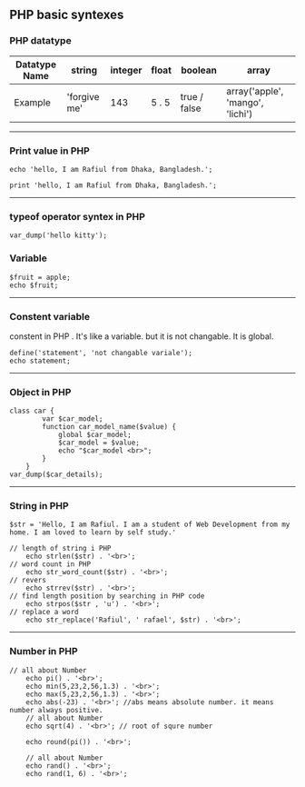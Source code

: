 ## PHP basic syntexes
### PHP datatype
| Datatype Name | string | integer | float | boolean | array |
| ---------- | ----- | ------ | ----- | --------- | ----- |
| Example | 'forgive me' |  143 | 5 . 5 | true / false |  array('apple', 'mango', 'lichi') |

---

### Print value in PHP
```
echo 'hello, I am Rafiul from Dhaka, Bangladesh.';
```
```
print 'hello, I am Rafiul from Dhaka, Bangladesh.';
```
---
### typeof operator syntex in PHP
```
var_dump('hello kitty');
```
### Variable
```
$fruit = apple;
echo $fruit;
```
---
### Constent variable
<p>constent in PHP . It's like a variable. but it is not changable. It is global.</p>

```
define('statement', 'not changable variale');
echo statement;
```
---
### Object in PHP
```
class car {
        var $car_model;
        function car_model_name($value) {
            global $car_model;
            $car_model = $value;
            echo "$car_model <br>";
        }
    }
var_dump($car_details);
```
---
### String in PHP
```
$str = 'Hello, I am Rafiul. I am a student of Web Development from my home. I am loved to learn by self study.'

// length of string i PHP
    echo strlen($str) . '<br>';
// word count in PHP
    echo str_word_count($str) . '<br>';
// revers
    echo strrev($str) . '<br>';
// find length position by searching in PHP code
    echo strpos($str , 'u') . '<br>';
// replace a word
    echo str_replace('Rafiul', ' rafael', $str) . '<br>';
```
---
### Number in PHP
```
// all about Number
    echo pi() . '<br>';
    echo min(5,23,2,56,1.3) . '<br>';
    echo max(5,23,2,56,1.3) . '<br>';
    echo abs(-23) . '<br>'; //abs means absolute number. it means number always positive.
    // all about Number
    echo sqrt(4) . '<br>'; // root of squre number

    echo round(pi()) . '<br>';

    // all about Number
    echo rand() . '<br>';
    echo rand(1, 6) . '<br>';
```
